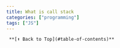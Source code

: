 ```yaml
---
title: What is call stack 
categories: ["programming"] 
tags: ["JS"]
---
```


     **[⬆ Back to Top](#table-of-contents)**

